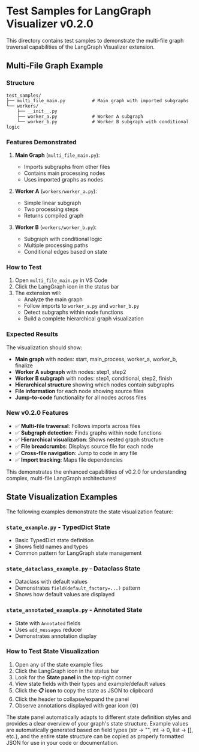 # Test Samples for LangGraph Visualizer v0.2.0

This directory contains test samples to demonstrate the multi-file graph traversal capabilities of the LangGraph Visualizer extension.

## Multi-File Graph Example

### Structure
```
test_samples/
├── multi_file_main.py          # Main graph with imported subgraphs
└── workers/
    ├── __init__.py
    ├── worker_a.py             # Worker A subgraph
    └── worker_b.py             # Worker B subgraph with conditional logic
```

### Features Demonstrated

1. **Main Graph** (`multi_file_main.py`):
   - Imports subgraphs from other files
   - Contains main processing nodes
   - Uses imported graphs as nodes

2. **Worker A** (`workers/worker_a.py`):
   - Simple linear subgraph
   - Two processing steps
   - Returns compiled graph

3. **Worker B** (`workers/worker_b.py`):
   - Subgraph with conditional logic
   - Multiple processing paths
   - Conditional edges based on state

### How to Test

1. Open `multi_file_main.py` in VS Code
2. Click the LangGraph icon in the status bar
3. The extension will:
   - Analyze the main graph
   - Follow imports to `worker_a.py` and `worker_b.py`
   - Detect subgraphs within node functions
   - Build a complete hierarchical graph visualization

### Expected Results

The visualization should show:
- **Main graph** with nodes: start, main_process, worker_a, worker_b, finalize
- **Worker A subgraph** with nodes: step1, step2
- **Worker B subgraph** with nodes: step1, conditional, step2, finish
- **Hierarchical structure** showing which nodes contain subgraphs
- **File information** for each node showing source files
- **Jump-to-code** functionality for all nodes across files

### New v0.2.0 Features

- ✅ **Multi-file traversal**: Follows imports across files
- ✅ **Subgraph detection**: Finds graphs within node functions  
- ✅ **Hierarchical visualization**: Shows nested graph structure
- ✅ **File breadcrumbs**: Displays source file for each node
- ✅ **Cross-file navigation**: Jump to code in any file
- ✅ **Import tracking**: Maps file dependencies

This demonstrates the enhanced capabilities of v0.2.0 for understanding complex, multi-file LangGraph architectures!

## State Visualization Examples

The following examples demonstrate the state visualization feature:

### `state_example.py` - TypedDict State
- Basic TypedDict state definition
- Shows field names and types
- Common pattern for LangGraph state management

### `state_dataclass_example.py` - Dataclass State
- Dataclass with default values
- Demonstrates `field(default_factory=...)` pattern
- Shows how default values are displayed

### `state_annotated_example.py` - Annotated State
- State with `Annotated` fields
- Uses `add_messages` reducer
- Demonstrates annotation display

### How to Test State Visualization

1. Open any of the state example files
2. Click the LangGraph icon in the status bar
3. Look for the **State panel** in the top-right corner
4. View state fields with their types and example/default values
5. Click the **📋 icon** to copy the state as JSON to clipboard
6. Click the header to collapse/expand the panel
7. Observe annotations displayed with gear icon (⚙️)

The state panel automatically adapts to different state definition styles and provides a clear overview of your graph's state structure. Example values are automatically generated based on field types (str → "", int → 0, list → [], etc.), and the entire state structure can be copied as properly formatted JSON for use in your code or documentation.
